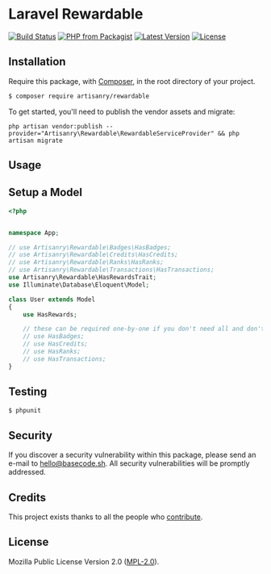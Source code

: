 # Laravel Rewardable

[![Build Status](https://img.shields.io/travis/artisanry/Rewardable/master.svg?style=flat-square)](https://travis-ci.org/artisanry/Rewardable)
[![PHP from Packagist](https://img.shields.io/packagist/php-v/artisanry/rewardable.svg?style=flat-square)]()
[![Latest Version](https://img.shields.io/github/release/artisanry/Rewardable.svg?style=flat-square)](https://github.com/artisanry/Rewardable/releases)
[![License](https://img.shields.io/packagist/l/artisanry/Rewardable.svg?style=flat-square)](https://packagist.org/packages/artisanry/Rewardable)

## Installation

Require this package, with [Composer](https://getcomposer.org/), in the root directory of your project.

``` bash
$ composer require artisanry/rewardable
```

To get started, you'll need to publish the vendor assets and migrate:

```
php artisan vendor:publish --provider="Artisanry\Rewardable\RewardableServiceProvider" && php artisan migrate
```

## Usage

## Setup a Model

``` php
<?php


namespace App;

// use Artisanry\Rewardable\Badges\HasBadges;
// use Artisanry\Rewardable\Credits\HasCredits;
// use Artisanry\Rewardable\Ranks\HasRanks;
// use Artisanry\Rewardable\Transactions\HasTransactions;
use Artisanry\Rewardable\HasRewardsTrait;
use Illuminate\Database\Eloquent\Model;

class User extends Model
{
    use HasRewards;

    // these can be required one-by-one if you don't need all and don't use HasRewards
    // use HasBadges;
    // use HasCredits;
    // use HasRanks;
    // use HasTransactions;
}
```

## Testing

``` bash
$ phpunit
```

## Security

If you discover a security vulnerability within this package, please send an e-mail to hello@basecode.sh. All security vulnerabilities will be promptly addressed.

## Credits

This project exists thanks to all the people who [contribute](../../contributors).

## License

Mozilla Public License Version 2.0 ([MPL-2.0](./LICENSE)).
